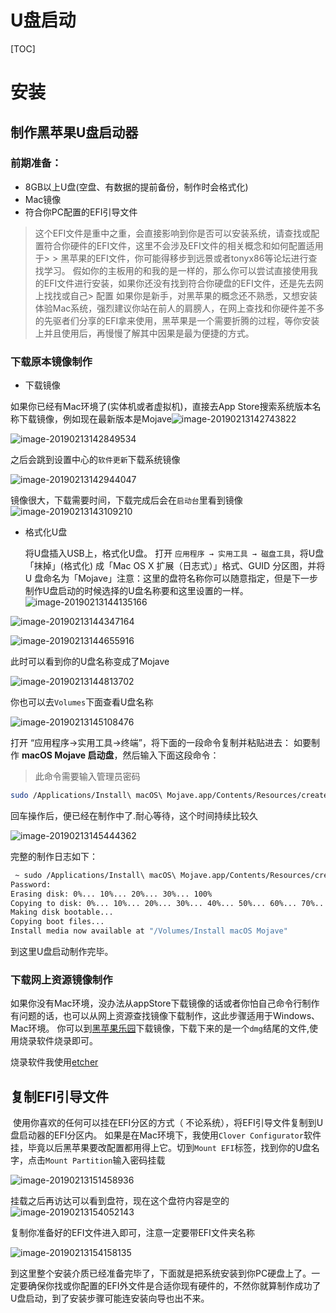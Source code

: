 # U盘启动

[TOC]

# 安装

## 制作黑苹果U盘启动器

### 前期准备：

- 8GB以上U盘(空盘、有数据的提前备份，制作时会格式化)
- Mac镜像
- 符合你PC配置的EFI引导文件

> 这个EFI文件是重中之重，会直接影响到你是否可以安装系统，请查找或配置符合你硬件的EFI文件，这里不会涉及EFI文件的相关概念和如何配置适用于> > 黑苹果的EFI文件，你可能得移步到远景或者tonyx86等论坛进行查找学习。
> 假如你的主板用的和我的是一样的，那么你可以尝试直接使用我的EFI文件进行安装，如果你还没有找到符合你硬盘的EFI文件，还是先去网上找找或自己> 配置
> 如果你是新手，对黑苹果的概念还不熟悉，又想安装体验Mac系统，强烈建议你站在前人的肩膀人，在网上查找和你硬件差不多的先驱者们分享的EFI拿来使用，黑苹果是一个需要折腾的过程，等你安装上并且使用后，再慢慢了解其中因果是最为便捷的方式。

### 下载原本镜像制作

- 下载镜像

如果你已经有Mac环境了(实体机或者虚拟机)，直接去App Store搜索系统版本名称下载镜像，例如现在最新版本是Mojave![image-20190213142743822](https://ws2.sinaimg.cn/large/006tNc79gy1g04s4fmtn2j313u0qgwwz.jpg)

![image-20190213142849534](https://ws4.sinaimg.cn/large/006tNc79gy1g04s5zq4i5j31ha0d4q6x.jpg)

之后会跳到设置中心的`软件更新`下载系统镜像

![image-20190213142944047](https://ws3.sinaimg.cn/large/006tNc79gy1g04s6eppj9j31180esn20.jpg)

镜像很大，下载需要时间，下载完成后会在`启动台`里看到镜像![image-20190213143109210](https://ws4.sinaimg.cn/large/006tNc79gy1g04s7w0onfj30dc05qmym.jpg)

- 格式化U盘

   将U盘插入USB上，格式化U盘。
   打开 `应用程序 → 实用工具 → 磁盘工具`，将U盘「抹掉」(格式化) 成「Mac OS X 扩展（日志式）」格式、GUID 分区图，并将 U 盘命名为「Mojave」注意：这里的盘符名称你可以随意指定，但是下一步制作U盘启动的时候选择的U盘名称要和这里设置的一样。![image-20190213144135166](https://ws4.sinaimg.cn/large/006tNc79gy1g04skuu6pmj30au07qdja.jpg)

![image-20190213144347164](https://ws1.sinaimg.cn/large/006tNc79gy1g04slr6khdj31fe0i4nja.jpg)

![image-20190213144655916](https://ws1.sinaimg.cn/large/006tNc79gy1g04so910azj30qc078jxl.jpg)

此时可以看到你的U盘名称变成了Mojave

![image-20190213144813702](https://ws4.sinaimg.cn/large/006tNc79gy1g04splpfw2j31fa0g611k.jpg)

你也可以去`Volumes`下面查看U盘名称

![image-20190213145108476](https://ws2.sinaimg.cn/large/006tNc79gy1g04ssmrec4j30sq07gt9t.jpg)

打开 “应用程序→实用工具→终端”，将下面的一段命令复制并粘贴进去：
如要制作 **macOS Mojave 启动盘**，然后输入下面这段命令：

> 此命令需要输入管理员密码

```bash
sudo /Applications/Install\ macOS\ Mojave.app/Contents/Resources/createinstallmedia --volume /Volumes/Mojave /Applications/Install\ macOS\ Mojave.app --nointeraction
```

回车操作后，便已经在制作中了.耐心等待，这个时间持续比较久

![image-20190213145444362](https://ws4.sinaimg.cn/large/006tNc79gy1g04swdlxm2j31bm05sq40.jpg)

完整的制作日志如下：

```bash
 ~ sudo /Applications/Install\ macOS\ Mojave.app/Contents/Resources/createinstallmedia --volume /Volumes/Mojave /Applications/Install\ macOS\ Mojave.app --nointeraction
Password:
Erasing disk: 0%... 10%... 20%... 30%... 100%
Copying to disk: 0%... 10%... 20%... 30%... 40%... 50%... 60%... 70%... 80%... 90%... 100%
Making disk bootable...
Copying boot files...
Install media now available at "/Volumes/Install macOS Mojave"
```

到这里U盘启动制作完毕。

### 下载网上资源镜像制作

如果你没有Mac环境，没办法从appStore下载镜像的话或者你怕自己命令行制作有问题的话，也可以从网上资源查找镜像下载制作，这此步骤适用于Windows、Mac环境。
你可以到[黑苹果乐园](https://imac.hk/category/macos/)下载镜像，下载下来的是一个`dmg`结尾的文件,使用烧录软件烧录即可。

烧录软件我使用[etcher](https://www.balena.io/etcher/) 


## 复制EFI引导文件

​        使用你喜欢的任何可以挂在EFI分区的方式（ 不论系统），将EFI引导文件复制到U盘启动器的EFI分区内。
如果是在Mac环境下，我使用`Clover Configurator`软件挂，毕竟以后黑苹果要改配置都用得上它。切到`Mount EFI`标签，找到你的U盘名字，点击`Mount Partition`输入密码挂载

![image-20190213151458936](https://ws2.sinaimg.cn/large/006tNc79gy1g04thg6n71j31hw0u0too.jpg)

挂载之后再访达可以看到盘符，现在这个盘符内容是空的![image-20190213154052143](https://ws1.sinaimg.cn/large/006tNc79gy1g04u8di62gj316u0o4thy.jpg)

复制你准备好的EFI文件进入即可，注意一定要带EFI文件夹名称

![image-20190213154158135](https://ws3.sinaimg.cn/large/006tNc79gy1g04u9iiofxj316s0o8thz.jpg)





到这里整个安装介质已经准备完毕了，下面就是把系统安装到你PC硬盘上了。一定要确保你找或你配置的EFI外文件是合适你现有硬件的，不然你就算制作成功了U盘启动，到了安装步骤可能连安装向导也出不来。

